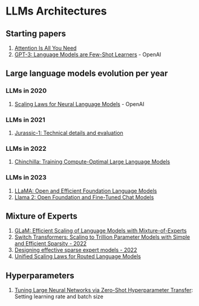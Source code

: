 # LLMs Architectures

## Starting papers

1. [Attention Is All You Need](https://arxiv.org/abs/1706.03762)
2. [GPT-3: Language Models are Few-Shot Learners](https://proceedings.neurips.cc/paper/2020/file/1457c0d6bfcb4967418bfb8ac142f64a-Paper.pdf) - OpenAI


## Large language models evolution per year

### LLMs in 2020

1. [Scaling Laws for Neural Language Models](https://arxiv.org/pdf/2001.08361.pdf) - OpenAI

### LLMs in 2021

1. [Jurassic-1: Technical details and evaluation](https://sharir.org/papers/jurassic_white_paper.pdf)

### LLMs in 2022

1. [Chinchilla: Training Compute-Optimal Large Language Models](https://arxiv.org/pdf/2203.15556)

### LLMs in 2023

1. [LLaMA: Open and Efficient Foundation Language Models](https://arxiv.org/pdf/2302.13971.pdf)
2. [Llama 2: Open Foundation and Fine-Tuned Chat Models](https://arxiv.org/pdf/2307.09288.pdf)

## Mixture of Experts

1. [GLaM: Efficient Scaling of Language Models with Mixture-of-Experts](https://arxiv.org/abs/2112.06905)
2. [Switch Transformers: Scaling to Trillion Parameter Models with Simple and Efficient Sparsity - 2022](https://www.jmlr.org/papers/v23/21-0998.html)
3. [Designing effective sparse expert models - 2022](https://www.thetalkingmachines.com/sites/default/files/2022-03/2202.08906.pdf)
4. [Unified Scaling Laws for Routed Language Models](https://arxiv.org/abs/2202.01169.pdf)

## Hyperparameters

1. [Tuning Large Neural Networks via Zero-Shot Hyperparameter Transfer](https://openreview.net/forum?id=Bx6qKuBM2AD): Setting learning rate and batch size